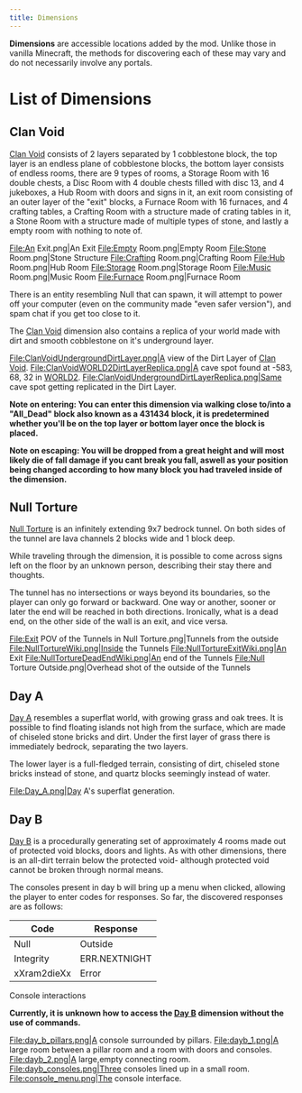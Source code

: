 ```yaml
---
title: Dimensions
---
```


**Dimensions** are accessible locations added by the mod. Unlike those in vanilla Minecraft, the methods for discovering each of these may vary and do not necessarily involve any portals.

# List of Dimensions

## Clan Void

[Clan Void](/wiki/dimensions/clan-void) consists of 2 layers separated by 1 cobblestone block, the top layer is an endless plane of cobblestone blocks, the bottom layer consists of endless rooms, there are 9 types of rooms, a Storage Room with 16 double chests, a Disc Room with 4 double chests filled with disc 13, and 4 jukeboxes, a Hub Room with doors and signs in it, an exit room consisting of an outer layer of the "exit" blocks, a Furnace Room with 16 furnaces, and 4 crafting tables, a Crafting Room with a structure made of crating tables in it, a Stone Room with a structure made of multiple types of stone, and lastly a empty room with nothing to note of.

<File:An> Exit.png|An Exit <File:Empty> Room.png|Empty Room <File:Stone>
Room.png|Stone Structure <File:Crafting> Room.png|Crafting Room
<File:Hub> Room.png|Hub Room <File:Storage> Room.png|Storage Room
<File:Music> Room.png|Music Room <File:Furnace> Room.png|Furnace Room

There is an entity resembling Null that can spawn, it will attempt to power off your computer (even on the community made "even safer version"), and spam chat if you get too close to it.

The [Clan Void](/wiki/dimensions/clan-void) dimension also contains a replica of your world made with dirt and smooth cobblestone on it's underground layer.

[File:ClanVoidUndergroundDirtLayer.png|A](File:ClanVoidUndergroundDirtLayer.png%7CA)
view of the Dirt Layer of [Clan Void](/wiki/dimensions/clan-void).
[File:ClanVoidWORLD2DirtLayerReplica.png|A](File:ClanVoidWORLD2DirtLayerReplica.png%7CA)
cave spot found at -583, 68, 32 in [WORLD2](/wiki/lore/world2).
[File:ClanVoidUndergroundDirtLayerReplica.png|Same](File:ClanVoidUndergroundDirtLayerReplica.png%7CSame)
cave spot getting replicated in the Dirt Layer.

**Note on entering: You can enter this dimension via walking close to/into a "All_Dead" block also known as a 431434 block, it is predetermined whether you'll be on the top layer or bottom layer once the block is placed.**

**Note on escaping: You will be dropped from a great height and will most likely die of fall damage if you cant break you fall, aswell as your position being changed according to how many block you had traveled inside of the dimension.**

## Null Torture

[Null Torture](/wiki/dimensions/null-torture) is an infinitely extending 9x7 bedrock tunnel. On both sides of the tunnel are lava channels 2 blocks wide and 1 block deep.

While traveling through the dimension, it is possible to come across signs left on the floor by an unknown person, describing their stay there and thoughts.

The tunnel has no intersections or ways beyond its boundaries, so the player can only go forward or backward. One way or another, sooner or later the end will be reached in both directions. Ironically, what is a dead end, on the other side of the wall is an exit, and vice versa.

<File:Exit> POV of the Tunnels in Null Torture.png|Tunnels from the
outside
[File:NullTortureWiki.png|Inside](File:NullTortureWiki.png%7CInside) the
Tunnels
[File:NullTortureExitWiki.png|An](File:NullTortureExitWiki.png%7CAn)
Exit
[File:NullTortureDeadEndWiki.png|An](File:NullTortureDeadEndWiki.png%7CAn)
end of the Tunnels <File:Null> Torture Outside.png|Overhead shot of the
outside of the Tunnels

## Day A

[Day A](/wiki/dimensions/day-a) resembles a superflat world, with growing grass and oak trees. It is possible to find floating islands not high from the surface, which are made of chiseled stone bricks and dirt. Under the first layer of grass there is immediately bedrock, separating the two layers.

The lower layer is a full-fledged terrain, consisting of dirt, chiseled stone bricks instead of stone, and quartz blocks seemingly instead of water.

[File:Day_A.png|Day](File:Day_A.png%7CDay) A's superflat generation.

## Day B

[Day B](/wiki/dimensions/day-b) is a procedurally generating set of approximately 4 rooms made out of protected void blocks, doors and lights. As with other dimensions, there is an all-dirt terrain below the protected void- although protected void cannot be broken through normal means.

The consoles present in day b will bring up a menu when clicked, allowing the player to enter codes for responses. So far, the discovered responses are as follows:

| Code        | Response      |
| ----------- | ------------- |
| Null        | Outside       |
| Integrity   | ERR.NEXTNIGHT |
| xXram2dieXx | Error         |

Console interactions

**Currently, it is unknown how to access the [Day B](/wiki/dimensions/day-b) dimension without the use of commands.**

[File:day_b_pillars.png|A](File:day_b_pillars.png%7CA) console
surrounded by pillars. [File:dayb_1.png|A](File:dayb_1.png%7CA) large
room between a pillar room and a room with doors and consoles.
[File:dayb_2.png|A](File:dayb_2.png%7CA) large,empty connecting room.
[File:dayb_consoles.png|Three](File:dayb_consoles.png%7CThree) consoles
lined up in a small room.
[File:console_menu.png|The](File:console_menu.png%7CThe) console
interface.
